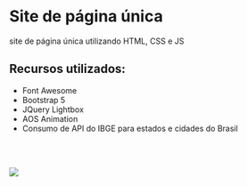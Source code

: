 # Site de página única
site de página única utilizando HTML, CSS e JS

## Recursos utilizados:
- Font Awesome
- Bootstrap 5
- JQuery Lightbox
- AOS Animation
- Consumo de API do IBGE para estados e cidades do Brasil

<br><br>

<img src="https://www.tutorialrepublic.com/lib/images/bootstrap-5.0-illustration.png">
